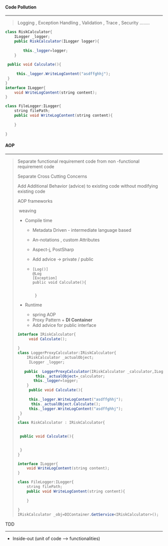 #### Code Pollution

-----

> Logging , Exception Handling , Validation , Trace , Security ........

```Java
class RiskCalculator{
    ILogger _logger;
    public RiskCalculator(ILogger logger){
        
        this._logger=logger;
    }
    
 public void Calculate(){
     
     this._logger.WriteLogContent("asdffghhj");
 }   
}
interface ILogger{
    void WriteLogContent(string content);
}

class FileLogger:ILogger{
    string filePath;
    public void WriteLogContent(string content){
        
    }
    
}
```



#### AOP 

----

> Separate functional requirement code from non -functional requirement code
>
> Separate Cross Cutting Concerns 
>
> Add Additional Behavior (advice) to existing code  without modifying existing code
>
> AOP frameworks
>
> ​	weaving
>
> - Compile time
>
>   - Metadata Driven - intermediate language based
>
>   - An-notations , custom Attributes
>
>   - Aspect-j, PostSharp
>
>   - Add advice -> private / public 
>
>   - ```
>     [Log()]
>     @Log
>     [Exception]
>     public void Calculate(){
>          
>          
>      }   
>     ```
>
>     
>
> - Runtime 
>
>   - spring AOP
>   - Proxy Pattern + **DI Container** 
>   - Add advice for public interface 
>
> ```Java
> interface IRiskCalculator{
>      void Calculate();
>     
> }
> class LoggerProxyCalculator:IRiskCalculator{
>     IRiskCalculator _actualObject;
>      ILogger _logger;
>     
>    public  LoggerProxyCalculator(IRiskCalculator _calculator,ILogger logger){
>         this._actualObject=_calculator;
>        this._logger=logger;
>     }
>      public void Calculate(){
>      
>      this._logger.WriteLogContent("asdffghhj");
>       this._actualObject.Calculate();
>      this._logger.WriteLogContent("asdffghhj");
>  }  
> }
> class RiskCalculator : IRiskCalculator{
> 
>     
>  public void Calculate(){
>      
> 
>  }   
> }
> 
> interface ILogger{
>     void WriteLogContent(string content);
> }
> 
> class FileLogger:ILogger{
>     string filePath;
>     public void WriteLogContent(string content){
>         
>     }
>     
> }
> IRiskCalculator _obj=DIContainer.GetService<IRiskCalculator>();
> ```
>
> 



TDD

---

- Inside-out (unit of code --> functionalities)